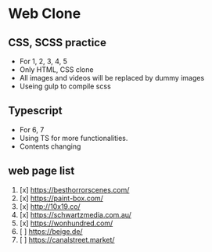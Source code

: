 # Web Clone

## CSS, SCSS practice

- For 1, 2, 3, 4, 5
- Only HTML, CSS clone
- All images and videos will be replaced by dummy images
- Useing gulp to compile scss

## Typescript

- For 6, 7
- Using TS for more functionalities.
- Contents changing

## web page list

1. [x] https://besthorrorscenes.com/
2. [x] https://paint-box.com/
3. [x] http://10x19.co/
4. [x] https://schwartzmedia.com.au/
5. [x] https://wonhundred.com/
6. [ ] https://beige.de/
7. [ ] https://canalstreet.market/
